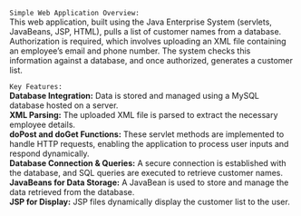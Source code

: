 `Simple Web Application Overview:`<br>
This web application, built using the Java Enterprise System (servlets, JavaBeans, JSP, HTML), pulls a list of customer names from a database. Authorization is required, which involves uploading an XML file containing an employee’s email and phone number. The system checks this information against a database, and once authorized, generates a customer list.

`Key Features:`<br>
**Database Integration:** Data is stored and managed using a MySQL database hosted on a server.<br>
**XML Parsing:** The uploaded XML file is parsed to extract the necessary employee details.<br>
**doPost and doGet Functions:** These servlet methods are implemented to handle HTTP requests, enabling the application to process user inputs and respond dynamically.<br>
**Database Connection & Queries:** A secure connection is established with the database, and SQL queries are executed to retrieve customer names.<br>
**JavaBeans for Data Storage:** A JavaBean is used to store and manage the data retrieved from the database.<br>
**JSP for Display:** JSP files dynamically display the customer list to the user.
